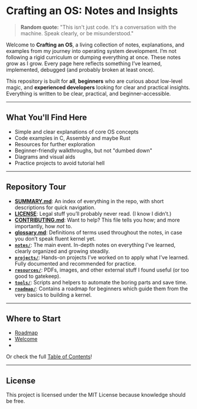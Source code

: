 # Crafting an OS: Notes and Insights

> **Random quote:** "This isn't just code. It's a conversation with the machine. Speak clearly, or be misunderstood."

Welcome to **Crafting an OS**, a living collection of notes, explanations, and examples from my journey into operating system development. I’m not following a rigid curriculum or dumping everything at once. These notes grow as I grow. Every page here reflects something I’ve learned, implemented, debugged (and probably broken at least once).

This repository is built for **all**, **beginners** who are curious about low-level magic, and **experienced developers** looking for clear and practical insights.
Everything is written to be clear, practical, and beginner-accessible.

---

## What You'll Find Here

- Simple and clear explanations of core OS concepts
- Code examples in C, Assembly and maybe Rust
- Resources for further exploration
- Beginner-friendly walkthroughs, but not "dumbed down"
- Diagrams and visual aids
- Practice projects to avoid tutorial hell

---

## Repository Tour

- [**SUMMARY.md**](./SUMMARY.md): An index of everything in the repo, with short descriptions for quick navigation.
- [**LICENSE**](./LICENSE): Legal stuff you’ll probably never read. (I know I didn’t.)
- [**CONTRIBUTING.md**](./CONTRIBUTING.md): Want to help? This file tells you how; and more importantly, how *not* to.
- [**glossary.md**](./glossary.md): Definitions of terms used throughout the notes, in case you don’t speak fluent kernel yet.
- [**`notes/`**](./notes): The main event. In-depth notes on everything I’ve learned, clearly organized and growing steadily.
- [**`projects/`**](./projects): Hands-on projects I’ve worked on to apply what I’ve learned. Fully documented and recommended for practice.
- [**`resources/`**](./resources): PDFs, images, and other external stuff I found useful (or too good to gatekeep).
- [**`tools/`**](./tools): Scripts and helpers to automate the boring parts and save time.
- [**`roadmap/`**](./roadmap): Contains a roadmap for beginners which guide them from the very basics to building a kernel.

---

## Where to Start

- [Roadmap](roadmap/roadmap.md)
- [Welcome](notes/welcome.md)
- 
Or check the full [Table of Contents](SUMMARY.md)!

---

## License

This project is licensed under the MIT License because knowledge should be free.
